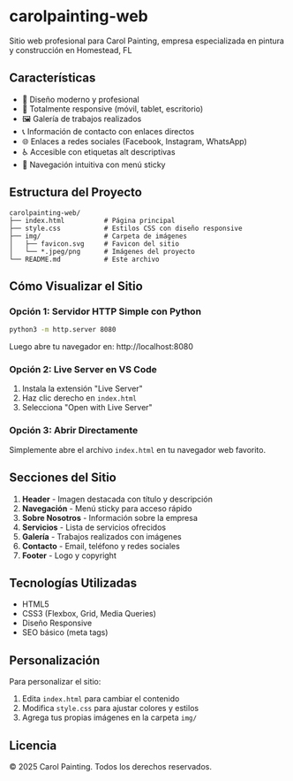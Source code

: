 # carolpainting-web
Sitio web profesional para Carol Painting, empresa especializada en pintura y construcción en Homestead, FL

## Características

- 🎨 Diseño moderno y profesional
- 📱 Totalmente responsive (móvil, tablet, escritorio)
- 🖼️ Galería de trabajos realizados
- 📞 Información de contacto con enlaces directos
- 🌐 Enlaces a redes sociales (Facebook, Instagram, WhatsApp)
- ♿ Accesible con etiquetas alt descriptivas
- 🎯 Navegación intuitiva con menú sticky

## Estructura del Proyecto

```
carolpainting-web/
├── index.html          # Página principal
├── style.css           # Estilos CSS con diseño responsive
├── img/                # Carpeta de imágenes
│   ├── favicon.svg     # Favicon del sitio
│   └── *.jpeg/png      # Imágenes del proyecto
└── README.md           # Este archivo
```

## Cómo Visualizar el Sitio

### Opción 1: Servidor HTTP Simple con Python
```bash
python3 -m http.server 8080
```
Luego abre tu navegador en: http://localhost:8080

### Opción 2: Live Server en VS Code
1. Instala la extensión "Live Server"
2. Haz clic derecho en `index.html`
3. Selecciona "Open with Live Server"

### Opción 3: Abrir Directamente
Simplemente abre el archivo `index.html` en tu navegador web favorito.

## Secciones del Sitio

1. **Header** - Imagen destacada con título y descripción
2. **Navegación** - Menú sticky para acceso rápido
3. **Sobre Nosotros** - Información sobre la empresa
4. **Servicios** - Lista de servicios ofrecidos
5. **Galería** - Trabajos realizados con imágenes
6. **Contacto** - Email, teléfono y redes sociales
7. **Footer** - Logo y copyright

## Tecnologías Utilizadas

- HTML5
- CSS3 (Flexbox, Grid, Media Queries)
- Diseño Responsive
- SEO básico (meta tags)

## Personalización

Para personalizar el sitio:
1. Edita `index.html` para cambiar el contenido
2. Modifica `style.css` para ajustar colores y estilos
3. Agrega tus propias imágenes en la carpeta `img/`

## Licencia

© 2025 Carol Painting. Todos los derechos reservados.
